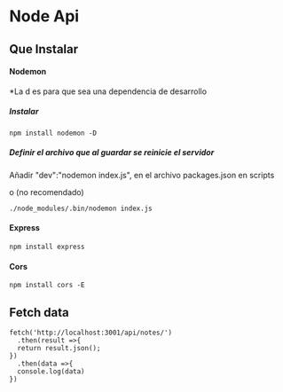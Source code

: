 # Node Api

## Que Instalar
#### Nodemon
*La d es para que sea una dependencia de desarrollo
##### Instalar
```
npm install nodemon -D
```
##### Definir el archivo que al guardar se reinicie el servidor
Añadir "dev":"nodemon index.js", en el archivo packages.json en scripts  

o (no recomendado)
```
./node_modules/.bin/nodemon index.js
```

#### Express
```
npm install express
```

#### Cors
```
npm install cors -E
```

## Fetch data
```
fetch('http://localhost:3001/api/notes/')
  .then(result =>{
  return result.json();
})
  .then(data =>{
  console.log(data)
})

```